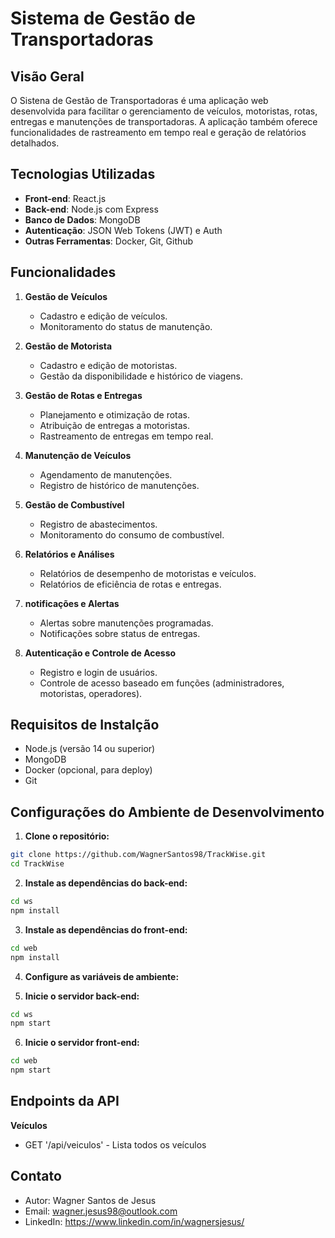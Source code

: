 # Sistema de Gestão de Transportadoras

## Visão Geral

O Sistena de Gestão de Transportadoras é uma aplicação web desenvolvida para facilitar o gerenciamento de veículos, motoristas, rotas, entregas e manutenções de transportadoras. A aplicação também oferece funcionalidades de rastreamento em tempo real e geração de relatórios detalhados.

## Tecnologias Utilizadas

- **Front-end**: React.js
- **Back-end**: Node.js com Express
- **Banco de Dados**: MongoDB
- **Autenticação**: JSON Web Tokens (JWT) e Auth
- **Outras Ferramentas**:  Docker, Git, Github

## Funcionalidades

1. **Gestão de Veículos**
    - Cadastro e edição de veículos.
    - Monitoramento do status de manutenção.

2. **Gestão de Motorista**
    - Cadastro e edição de motoristas.
    - Gestão da disponibilidade e histórico de viagens.

3. **Gestão de Rotas e Entregas**
    - Planejamento e otimização de rotas.
    - Atribuição de entregas a motoristas.
    - Rastreamento de entregas em tempo real.

4. **Manutenção de Veículos**
    - Agendamento de manutenções.
    - Registro de histórico de manutenções.

5. **Gestão de Combustível**
    - Registro de abastecimentos.
    - Monitoramento do consumo de combustível.

6. **Relatórios e Análises**
    - Relatórios de desempenho de motoristas e veículos.
    - Relatórios de eficiência de rotas e entregas.

7. **notificações e Alertas**
    - Alertas sobre manutenções programadas.
    - Notificações sobre status de entregas.

8. **Autenticação e Controle de Acesso**
    - Registro e login de usuários.
    - Controle de acesso baseado em funções (administradores, motoristas, operadores).

## Requisitos de Instalção

- Node.js (versão 14 ou superior)
- MongoDB
- Docker (opcional, para deploy)
- Git 

## Configurações do Ambiente de Desenvolvimento

1. **Clone o repositório:**
```bash
git clone https://github.com/WagnerSantos98/TrackWise.git
cd TrackWise
```

2. **Instale as dependências do back-end:**
```bash
cd ws
npm install
```

3. **Instale as dependências do front-end:**
```bash
cd web
npm install
```

4. **Configure as variáveis de ambiente:**

5. **Inicie o servidor back-end:**
```bash
cd ws
npm start
```

6. **Inicie o servidor front-end:**
```bash
cd web
npm start
```

## Endpoints da API

**Veículos**
- GET '/api/veiculos' - Lista todos os veículos

## Contato

- Autor: Wagner Santos de Jesus
- Email: wagner.jesus98@outlook.com
- LinkedIn: https://www.linkedin.com/in/wagnersjesus/